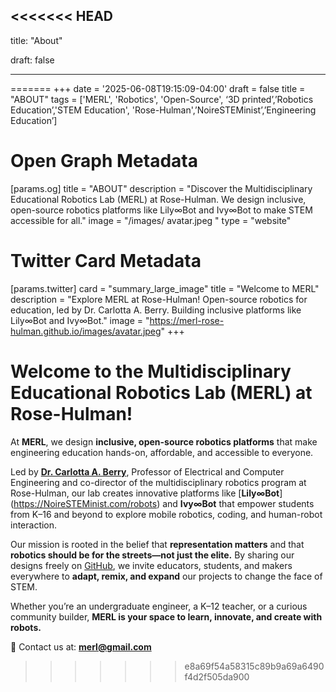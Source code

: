 <<<<<<< HEAD
---

title: "About"

draft: false

---



=======
+++
date = '2025-06-08T19:15:09-04:00'
draft = false
title = "ABOUT"
tags = ['MERL', 'Robotics', 'Open-Source', ‘3D printed’,’Robotics Education’,'STEM Education', 'Rose-Hulman',’NoireSTEMinist’,’Engineering Education’]

# Open Graph Metadata
[params.og]
title = "ABOUT"
description = "Discover the Multidisciplinary Educational Robotics Lab (MERL) at Rose-Hulman. We design inclusive, open-source robotics platforms like Lily∞Bot and Ivy∞Bot to make STEM accessible for all."
image = "/images/ avatar.jpeg "
type = "website"

# Twitter Card Metadata
[params.twitter]
card = "summary_large_image"
title = "Welcome to MERL"
description = "Explore MERL at Rose-Hulman! Open-source robotics for education, led by Dr. Carlotta A. Berry. Building inclusive platforms like Lily∞Bot and Ivy∞Bot."
image = "https://merl-rose-hulman.github.io/images/avatar.jpeg"
+++

# Welcome to the Multidisciplinary Educational Robotics Lab (MERL) at Rose-Hulman!  

At **MERL**, we design **inclusive, open-source robotics platforms** that make engineering education hands-on, affordable, and accessible to everyone.  

Led by [**Dr. Carlotta A. Berry**](https://wordpress.rose-hulman.edu/berry123/), Professor of Electrical and Computer Engineering and co-director of the multidisciplinary robotics program at Rose-Hulman, our lab creates innovative platforms like [**Lily∞Bot**] (https://NoireSTEMinist.com/robots) and **Ivy∞Bot** that empower students from K–16 and beyond to explore mobile robotics, coding, and human-robot interaction.  

Our mission is rooted in the belief that **representation matters** and that **robotics should be for the streets—not just the elite.** By sharing our designs freely on [GitHub](https://github.com/merl-Rose-Hulman/), we invite educators, students, and makers everywhere to **adapt, remix, and expand** our projects to change the face of STEM.  

Whether you’re an undergraduate engineer, a K–12 teacher, or a curious community builder, **MERL is your space to learn, innovate, and create with robots.**  

📧 Contact us at: **merl@gmail.com**
>>>>>>> e8a69f54a58315c89b9a69a6490f4d2f505da900
